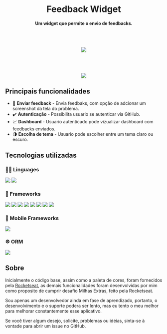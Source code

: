 
<h1 align="center">
    Feedback Widget
  <br>
</h1>

<h4 align="center">Um widget que permite o envio de feedbacks.</h4>

<div align="center" style="padding:50px" >
<img src="https://user-images.githubusercontent.com/62631029/169388155-179bd4e6-3e47-4b07-aa20-249eb762a423.gif">
</div>
<br>
<div align="center" >
 <a href="https://widget-web-seven.vercel.app"><img src="https://img.shields.io/badge/TESTE%20O%20WIDGET%20AQUI-000000?style=for-the-badge&logo=vercel&logoColor=white" target="_blank" /></a>
</div>




## Principais funcionalidades

 - 📝 **Enviar feedback** - Envia feedbaks, com opção de adcionar um screenshot da tela do problema.
 - ✔️ **Autenticação** - Possibilita usuario se autenticar via GitHub.
 - 📈 **Dashboard** - Usuario autenticado pode vizualizar dashboard com feedbacks enviados.
 - 🌗 **Escolha de tema** - Usuario pode escolher entre um tema claro ou escuro.
## Tecnologias utilizadas



### 👩‍💻 Linguages

<div>
  <img src="https://img.shields.io/badge/TypeScript-007ACC?style=flat-square&logo=typescript&logoColor=white" />
  <img src="https://img.shields.io/badge/JavaScript-323330?style=flat-square&logo=javascript&logoColor=F7DF1E" />

### 🚀 Frameworks

</div>
 <div>
    <img src="https://img.shields.io/badge/Node.js-339933?style=flat-square&logo=nodedotjs&logoColor=white" />
    <img src="https://img.shields.io/badge/Tailwind_CSS-38B2AC?style=flat-square&logo=tailwind-css&logoColor=white" />
    <img src="https://img.shields.io/badge/Jest-C21325?style=flat-square&logo=jest&logoColor=white" />
    <img src="https://img.shields.io/badge/JWT-000000?style=flat-square&logo=JSON%20web%20tokens&logoColor=white" />
    <img src="https://img.shields.io/badge/React-20232A?style=flat-square&logo=react&logoColor=61DAFB" />
    <img src="https://img.shields.io/badge/Expo-1B1F23?style=flat-square&logo=expo&logoColor=white" />
    <img src="https://img.shields.io/badge/Vite-B73BFE?style=flat-square&logo=vite&logoColor=FFD62E" />
    <img src="https://img.shields.io/badge/Headless%20UI-110027?style=flat-square&logo=Headless%20UI&logoColor=00a8ff" />
    

 </div>

### 📱 Mobile Frameworks
 <div>
    <img src="https://img.shields.io/badge/React_Native-20232A?style=flat-square&logo=react&logoColor=61DAFB" />
 
 </div>



### ⚙️ ORM 
 <div>
    <img src="https://img.shields.io/badge/Prisma-3982CE?style=flat-square&logo=Prisma&logoColor=white" />
 
 </div>

## Sobre

<p>Inicialmente o código base, assim como a paleta de cores, foram fornecidos pela <a href="https://www.rocketseat.com.br" target="_blank">Rocketseat</a>, as demais funcionalidades foram desenvolvidas por mim como proposito de cumprir desafio Milhas Extras, feito pela Rocketseat.</p>

<p>Sou apenas um desenvolvedor ainda em fase de aprendizado, portanto, o desenvolvimento e o suporte podera ser lento, mas eu tento o meu melhor para melhorar constantemente esse aplicativo.

Se você tiver algum desejo, solicite, problemas ou idéias, sinta-se à vontade para abrir um issue no GitHub.</p>

#
